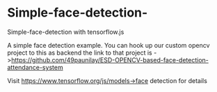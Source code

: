 # Simple-face-detection-
Simple-face-detection  with tensorflow.js

A simple face detection example. You can hook up our custom opencv project to this as backend the link to that project is ->https://github.com/49paunilay/ESD-OPENCV-based-face-detection-attendance-system

Visit https://www.tensorflow.org/js/models->face detection for details
